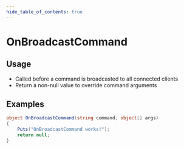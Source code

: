 ```yaml
---
hide_table_of_contents: true
---
```


# OnBroadcastCommand

## Usage

* Called before a command is broadcasted to all connected clients
* Return a non-null value to override command arguments

## Examples

```csharp title=""
object OnBroadcastCommand(string command, object[] args)
{
    Puts("OnBroadcastCommand works!");
    return null;
}
```
